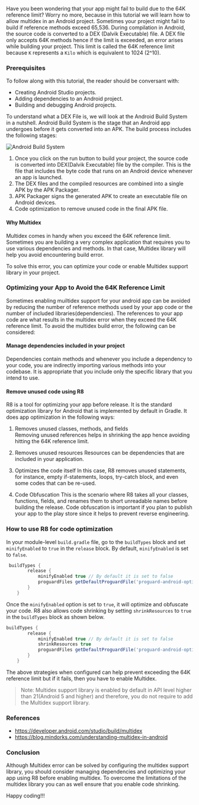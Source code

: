 Have you been wondering that your app might fail to build due to the 64K reference limit? Worry no more, because in this tutorial we will learn how to allow multidex in an Android project. Sometimes your project might fail to build if reference methods exceed 65,536. During compilation in Android, the source code is converted to a DEX (Dalvik Executable) file. A DEX file only accepts 64K methods hence if the limit is exceeded, an error arises while building your project. This limit is called the 64K reference limit because `K` represents a `Kilo` which is equivalent to 1024 (2^10).

### Prerequisites
To follow along with this tutorial, the reader should be conversant with:
- Creating Android Studio projects.
- Adding dependencies to an Android project. 
- Building and debugging Android projects.  

To understand what a DEX File is, we will look at the Android Build System in a nutshell. Android Build System is the stage that an Android app undergoes before it gets converted into an APK. The build process includes the following stages:

![Android Build System](/engineering-education/understanding-multidex-in-android/android-build-system.png)

1. Once you click on the run button to build your project, the source code is converted into DEX(Dalvik Executable) file by the compiler. This is the file that includes the byte code that runs on an Android device whenever an app is launched.
2. The DEX files and the compiled resources are combined into a single APK by the APK Packager.
3. APK Packager signs the generated APK to create an executable file on Android devices.
4. Code optimization to remove unused code in the final APK file.

#### Why Multidex
Multidex comes in handy when you exceed the 64K reference limit. Sometimes you are building a very complex application that requires you to use various dependencies and methods. In that case, Multidex library will help you avoid encountering build error.

To solve this error, you can optimize your code or enable Multidex support library in your project.

### Optimizing your App to Avoid the 64K Reference Limit
Sometimes enabling muiltidex support for your android app can be avoided by reducing the number of reference methods used by your app code or the number of included libraries(dependencies). The references to your app code are what results in the multidex error when they exceed the 64K reference limit. To avoid the multidex build error, the following can be considered:

#### Manage dependencies included in your project
Dependencies contain methods and whenever you include a dependency to your code, you are indirectly importing various methods into your codebase. It is appropriate that you include only the specific library that you intend to use.

#### Remove unused code using R8
R8 is a tool for optimizing your app before release. It is the standard optimization library for Android that is implemented by default in Gradle. It does app optimization in the following ways:

1. Removes unused classes, methods, and fields  
Removing unused references helps in shrinking the app hence avoiding hitting the 64K reference limit.

2. Removes unused resources
Resources can be dependencies that are included in your application.

3. Optimizes the code itself
In this case, R8 removes unused statements, for instance, empty if-statements, loops, try-catch block, and even some codes that can be re-used.

4. Code Obfuscation
This is the scenario where R8 takes all your classes, functions, fields, and renames them to short unreadable names before building the release. Code obfuscation is important if you plan to publish your app to the play store since it helps to prevent reverse engineering.

### How to use R8 for code optimization
In your module-level `build.gradle` file, go to the `buildTypes` block and set `minifyEnabled` to `true` in the `release` block. By default, `minifyEnabled` is set to `false`.

```gradle
 buildTypes {
        release {
            minifyEnabled true // By default it is set to false
            proguardFiles getDefaultProguardFile('proguard-android-optimize.txt'), 'proguard-rules.pro'
        }
    }
```
Once the `minifyEnabled` option is set to `true`, it will optimize and obfuscate your code. R8 also allows code shrinking by setting `shrinkResources` to `true` in the `buildTypes` block as shown below.

```gradle
buildTypes {
        release {
            minifyEnabled true // By default it is set to false
            shrinkResources true
            proguardFiles getDefaultProguardFile('proguard-android-optimize.txt'), 'proguard-rules.pro'
        }
    }
```

The above strategies when configured can help prevent exceeding the 64K reference limit but if it fails, then you have to enable Multidex. 

> Note: Multidex support library is enabled by default in API level higher than 21(Android 5 and higher) and therefore, you do not require to add the Multidex support library.

### References
- https://developer.android.com/studio/build/multidex
- https://blog.mindorks.com/understanding-multidex-in-android

### Conclusion
Although Multidex error can be solved by configuring the multidex support library, you should consider managing dependencies and optimizing your app using R8 before enabling multidex. To overcome the limitations of the multidex library you can as well ensure that you enable code shrinking. 

Happy coding!!!
